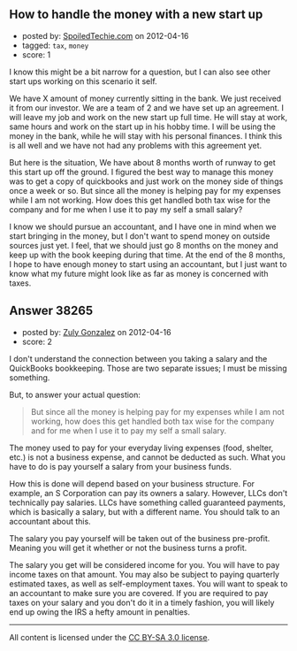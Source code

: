 ## How to handle the money with a new start up

- posted by: [SpoiledTechie.com](https://stackexchange.com/users/-1/4994-spoiledtechie-com) on 2012-04-16
- tagged: `tax`, `money`
- score: 1

I know this might be a bit narrow for a question, but I can also see other start ups working on this scenario it self.

We have X amount of money currently sitting in the bank.  We just received it from our investor.  We are a team of 2 and we have set up an agreement.  I will leave my job and work on the new start up full time.  He will stay at work, same hours and work on the start up in his hobby time.  I will be using the money in the bank, while he will stay with his personal finances.  I think this is all well and we have not had any problems with this agreement yet.

But here is the situation, We have about 8 months worth of runway to get this start up off the ground.  I figured the best way to manage this money was to get a copy of quickbooks and just work on the money side of things once a week or so.  But since all the money is helping pay for my expenses while I am not working. How does this get handled both tax wise for the company and for me when I use it to pay my self a small salary?

I know we should pursue an accountant, and I have one in mind when we start bringing in the money, but I don't want to spend money on outside sources just yet.  I feel, that we should just go 8 months on the money and keep up with the book keeping during that time.  At the end of the 8 months, I hope to have enough money to start using an accountant, but I just want to know what my future might look like as far as money is concerned with taxes.


## Answer 38265

- posted by: [Zuly Gonzalez](https://stackexchange.com/users/-1/2692-zuly-gonzalez) on 2012-04-16
- score: 2

I don't understand the connection between you taking a salary and the QuickBooks bookkeeping. Those are two separate issues; I must be missing something.

But, to answer your actual question:

> But since all the money is helping pay for my expenses while I am not working, how does this get handled both tax wise for the company and for me when I use it to pay my self a small salary.

The money used to pay for your everyday living expenses (food, shelter, etc.) is not a business expense, and cannot be deducted as such. What you have to do is pay yourself a salary from your business funds. 

How this is done will depend based on your business structure. For example, an S Corporation can pay its owners a salary. However, LLCs don't technically pay salaries. LLCs have something called guaranteed payments, which is basically a salary, but with a different name. You should talk to an accountant about this. 

The salary you pay yourself will be taken out of the business pre-profit. Meaning you will get it whether or not the business turns a profit. 

The salary you get will be considered income for you. You will have to pay income taxes on that amount. You may also be subject to paying quarterly estimated taxes, as well as self-employment taxes. You will want to speak to an accountant to make sure you are covered. If you are required to pay taxes on your salary and you don't do it in a timely fashion, you will likely end up owing the IRS a hefty amount in penalties.






---

All content is licensed under the [CC BY-SA 3.0 license](https://creativecommons.org/licenses/by-sa/3.0/).
